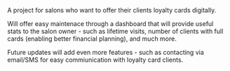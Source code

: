 A project for salons who want to offer their clients loyalty cards digitally.

Will offer easy maintenace through a dashboard that will provide useful stats to the salon owner - such as lifetime visits, number of clients with full cards (enabling better financial planning), and much more.

Future updates will add even more features - such as contacting via email/SMS for easy commiunication with loyalty card clients.